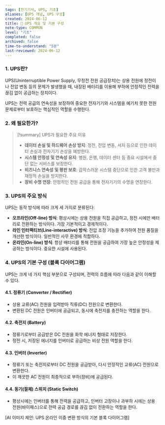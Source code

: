 ```yaml
---
tags: [전기기사, UPS, 기초]
aliases: [UPS 개념, UPS 구성]
created: 2024-06-12
title: 📝 UPS 개요 및 기본 구성
note-type: COMMON
level: "기초"
completed: false
archived: false
time-to-understand: "5분"
last-reviewed: 2024-06-12
---
```


### 1. UPS란?
UPS(Uninterruptible Power Supply, 무정전 전원 공급장치)는 상용 전원에 정전이나 전압 변동 등의 문제가 발생했을 때, 내장된 배터리를 이용해 부하에 안정적인 전력을 끊김 없이 공급하는 장치이다.

UPS는 전력 공급의 연속성을 보장하여 중요한 전자기기와 시스템을 예기치 못한 전원 문제로부터 보호하는 핵심적인 역할을 수행한다.

### 2. 왜 필요한가?

>[!summary] UPS가 필요한 주요 이유
>- **데이터 손실 및 하드웨어 손상 방지**: 정전, 전압 변동, 서지 등으로 인한 데이터 손실과 전자기기 손상을 예방한다.
>- **시스템 안정성 및 연속성 유지**: 병원, 은행, 데이터 센터 등 중요 시설에서 중단 없는 서비스를 보장한다.
>- **비즈니스 연속성 및 평판 보호**: 갑작스러운 시스템 중단으로 인한 고객 불만과 재정적 손실을 방지한다.
>- **장비 수명 연장**: 안정적인 전원 공급을 통해 전자기기의 수명을 연장한다.

### 3. UPS의 주요 방식
UPS는 동작 방식에 따라 크게 세 가지로 분류된다:

- **오프라인(Off-line) 방식**: 평상시에는 상용 전원을 직접 공급하고, 정전 시에만 배터리로 전환하는 방식이다. 가장 기본적이고 경제적이다.
- **라인 인터랙티브(Line-interactive) 방식**: 전압 조정 기능을 추가하여 전원 품질을 개선한 방식이다. 일반적인 사무 환경에 적합하다.
- **온라인(On-line) 방식**: 항상 배터리를 통해 전원을 공급하여 가장 높은 안정성을 제공하는 방식이다. 중요한 시설에 사용된다.

### 4. UPS의 기본 구성 (블록 다이어그램)
UPS는 크게 네 가지 핵심 부분으로 구성되며, 전력의 흐름에 따라 다음과 같이 이해할 수 있다.

#### 4.1. 정류기 (Converter / Rectifier)
- 상용 교류(AC) 전원을 입력받아 직류(DC) 전원으로 변환한다.
- 변환된 DC 전원은 인버터에 공급되고, 동시에 축전지를 충전하는 역할을 한다.

#### 4.2. 축전지 (Battery)
- 정류기로부터 공급받은 DC 전원을 화학 에너지 형태로 저장한다.
- 정전 시, 저장된 에너지를 인버터로 공급하는 비상 전원 역할을 한다.

#### 4.3. 인버터 (Inverter)
- 정류기 또는 축전지로부터 DC 전원을 공급받아, 다시 안정적인 교류(AC) 전원으로 변환한다.
- 이 깨끗한 AC 전원이 최종적으로 부하(장비)에 공급된다.

#### 4.4. 동기(절체) 스위치 (Static Switch)
- 평상시에는 인버터를 통해 전력을 공급하고, 인버터 고장이나 과부하 시에는 상용 전원(바이패스)으로 전력 공급 경로를 끊김 없이 전환하는 역할을 한다.

[AI 이미지 제안: UPS 온라인 이중 변환 방식의 기본 블록 다이어그램] 